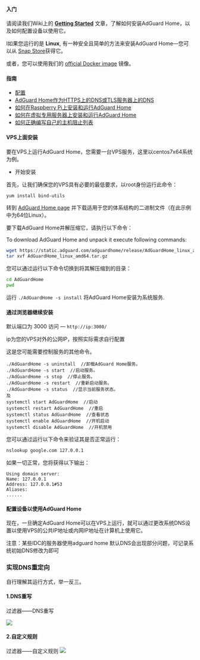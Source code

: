 #### 入门 <a href="getting-started" id="getting-started"></a>

请阅读我们Wiki上的 [**Getting Started**](https://github.com/AdguardTeam/AdGuardHome/wiki/Getting-Started) 文章，了解如何安装AdGuard Home，以及如何配置设备以使用它。

I如果您运行的是 **Linux**, 有一种安全且简单的方法来安装AdGuard Home—您可以从 [Snap Store](https://snapcraft.io/adguard-home)获得它。

或者，您可以使用我们的 [official Docker image](https://hub.docker.com/r/adguard/adguardhome) 镜像。

#### 指南

* [配置](https://github.com/AdguardTeam/AdGuardHome/wiki/Configuration)
* [AdGuard Home作为HTTPS上的DNS或TLS服务器上的DNS](https://github.com/AdguardTeam/AdGuardHome/wiki/Encryption)
* [如何在Raspberry Pi上安装和运行AdGuard Home](https://github.com/AdguardTeam/AdGuardHome/wiki/Raspberry-Pi)
* [如何在虚拟专用服务器上安装和运行AdGuard Home](https://github.com/AdguardTeam/AdGuardHome/wiki/VPS)
* [如何正确编写自己的主机阻止列表](https://github.com/AdguardTeam/AdGuardHome/wiki/Hosts-Blocklists)



#### VPS上面安装

要在VPS上运行AdGuard Home，您需要一台VPS服务，这里以centos7x64系统为例。

* 开始安装

首先，让我们确保您的VPS具有必要的最低要求，以root身份运行此命令：

```bash
yum install bind-utils
```

转到 [AdGuard Home page](https://github.com/AdguardTeam/AdGuardHome#installation) 并下载适用于您的体系结构的二进制文件（在此示例中为64位Linux）。

要下载AdGuard Home并解压缩它，请执行以下命令：

To download AdGuard Home and unpack it execute following commands:

```bash
wget https://static.adguard.com/adguardhome/release/AdGuardHome_linux_amd64.tar.gz
tar xvf AdGuardHome_linux_amd64.tar.gz
```

您可以通过运行以下命令切换到将其解压缩到的目录：

```bash
cd AdGuardHome
pwd
```

运行 `./AdGuardHome -s install` 将AdGuard Home安装为系统服务.

#### 通过浏览器继续安装

默认端口为 3000 访问 — `http://ip:3000/`

ip为您的VPS对外的公网IP，按照实际需求自行配置


这是您可能需要控制服务的其他命令。

```
./AdGuardHome -s uninstall  //卸载AdGuard Home服务。
./AdGuardHome -s start  //启动服务。
./AdGuardHome -s stop  //停止服务。
./AdGuardHome -s restart  //重新启动服务。
./AdGuardHome -s status  //显示当前服务状态。
及
systemctl start AdGuardHome  //启动
systemctl restart AdGuardHome  //重启
systemctl status AdGuardHome  //查看状态
systemctl enable AdGuardHome  //开机启动
systemctl disable AdGuardHome  //开机禁用
```




您可以通过运行以下命令来验证其是否正常运行：

```bash
nslookup google.com 127.0.0.1
```

如果一切正常，您将获得以下输出：

```
Using domain server:
Name: 127.0.0.1
Address: 127.0.0.1#53
Aliases:
......
```

#### 配置设备以使用AdGuard Home

现在，一旦确定AdGuard Home可以在VPS上运行，就可以通过更改系统DNS设置以使用VPS的公共IP地址或内网IP地址在计算机上使用它。

注意：某些IDC的服务器使用adguard home 默认DNS会出现部分问题，可记录系统初始DNS修改为即可


### 实现DNS重定向

自行理解其运行方式，举一反三。

#### 1.DNS重写

过滤器——DNS重写

![](https://www.nicoimg.com/file/nicoimg/dnscx.png)

#### 2.自定义规则

过滤器——自定义规则
![](https://www.nicoimg.com/file/nicoimg/zdygz.png)

